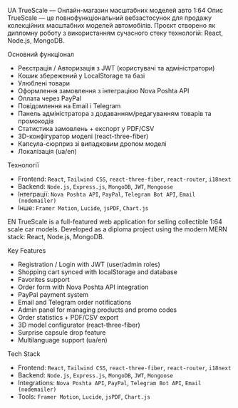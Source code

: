UA
TrueScale — Онлайн-магазин масштабних моделей авто 1:64
Опис
TrueScale — це повнофункціональний вебзастосунок для продажу колекційних масштабних моделей автомобілів. Проєкт створено як дипломну роботу з використанням сучасного стеку технологій: React, Node.js, MongoDB.

Основний функціонал
- Реєстрація / Авторизація з JWT (користувачі та адміністратори)
- Кошик збережений у LocalStorage та базі
- Улюблені товари
- Оформлення замовлення з інтеграцією Nova Poshta API
- Оплата через PayPal
- Повідомлення на Email і Telegram
- Панель адміністратора з додаванням/редагуванням товарів та промокодів
- Статистика замовлень + експорт у PDF/CSV
- 3D-конфігуратор моделі (react-three-fiber)
- Капсула-сюрприз зі випадковим дропом моделі
- Локалізація (ua/en)

Технології
- Frontend: `React`, `Tailwind CSS`, `react-three-fiber`, `react-router`, `i18next`
- Backend: `Node.js`, `Express.js`, `MongoDB`, `JWT`, `Mongoose`
- Інтеграції: `Nova Poshta API`, `PayPal`, `Telegram Bot API`, `Email (nodemailer)`
- Інше: `Framer Motion`, `Lucide`, `jsPDF`, `Chart.js`


EN
TrueScale is a full-featured web application for selling collectible 1:64 scale car models. Developed as a diploma project using the modern MERN stack: React, Node.js, MongoDB.

Key Features
- Registration / Login with JWT (user/admin roles)
- Shopping cart synced with localStorage and database
- Favorites support
- Order form with Nova Poshta API integration
- PayPal payment system
- Email and Telegram order notifications
- Admin panel for managing products and promo codes
- Order statistics + PDF/CSV export
- 3D model configurator (react-three-fiber)
- Surprise capsule drop feature
- Multilanguage support (ua/en)

Tech Stack
- Frontend: `React`, `Tailwind CSS`, `react-three-fiber`, `react-router`, `i18next`
- Backend: `Node.js`, `Express.js`, `MongoDB`, `JWT`, `Mongoose`
- Integrations: `Nova Poshta API`, `PayPal`, `Telegram Bot API`, `Email (nodemailer)`
- Tools: `Framer Motion`, `Lucide`, `jsPDF`, `Chart.js`

